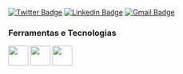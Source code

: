 [![Twitter Badge](https://img.shields.io/badge/-@_erickcampos-6633cc?style=flat-square&labelColor=6633cc&logo=twitter&logoColor=white&link=https://twitter.com/_erickcampos)](https://twitter.com/_erickcampos) 
[![Linkedin Badge](https://img.shields.io/badge/-Erick%20Campos-6633cc?style=flat-square&logo=Linkedin&logoColor=white&link=https://www.linkedin.com/in/camposerick/)](https://www.linkedin.com/in/camposerick/) 
[![Gmail Badge](https://img.shields.io/badge/-erick.acampos@yahoo.com.br-6633cc?style=flat-square&logo=Gmail&logoColor=white&link=mailto:erick.acampos@yahoo.com.br)](mailto:erick.acampos@yahoo.com.br)


### Ferramentas e Tecnologias

<img src="https://cdn.jsdelivr.net/gh/devicons/devicon/icons/html5/html5-original-wordmark.svg" width="40" height="40"/> <img src="https://cdn.jsdelivr.net/gh/devicons/devicon/icons/css3/css3-original-wordmark.svg" width="40" height="40"/> <img src="https://cdn.jsdelivr.net/gh/devicons/devicon/icons/javascript/javascript-original.svg" width="40" height="40"/>


<!--
**camposerick/camposerick** is a ✨ _special_ ✨ repository because its `README.md` (this file) appears on your GitHub profile.

Here are some ideas to get you started:

- 🔭 I’m currently working on ...
- 🌱 I’m currently learning ...
- 👯 I’m looking to collaborate on ...
- 🤔 I’m looking for help with ...
- 💬 Ask me about ...
- 📫 How to reach me: ...
- 😄 Pronouns: ...
- ⚡ Fun fact: ...
-->
